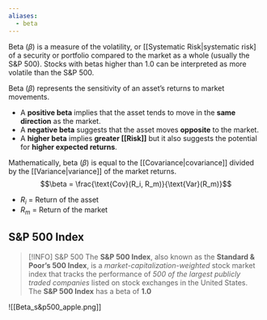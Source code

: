 ```yaml
---
aliases:
  - beta
---
```

Beta ($\beta$) is a measure of the volatility, or [[Systematic Risk|systematic risk] of a security or portfolio compared to the market as a whole (usually the S&P 500). Stocks with betas higher than 1.0 can be interpreted as more volatile than the S&P 500.

Beta ($\beta$) represents the sensitivity of an asset’s returns to market movements.
- A **positive beta** implies that the asset tends to move in the **same direction** as the market.
- A **negative beta** suggests that the asset moves **opposite** to the market.
- A **higher beta** implies **greater [[Risk]]** but it also suggests the potential for **higher expected returns**.

Mathematically, beta ($\beta$) is equal to the [[Covariance|covariance]] divided by the [[Variance|variance]] of the market returns.
$$\beta = \frac{\text{Cov}(R_i, R_m)}{\text{Var}(R_m)}$$
- $R_i$ = Return of the asset
- $R_m$ = Return of the market
## S&P 500 Index

> [!INFO] S&P 500
> The **S&P 500 Index**, also known as the **Standard & Poor’s 500 Index**, is a *market-capitalization-weighted* stock market index that tracks the performance of *500 of the largest publicly traded companies* listed on stock exchanges in the United States. The **S&P 500 Index** has a beta of **1.0**

![[Beta_s&p500_apple.png]]
